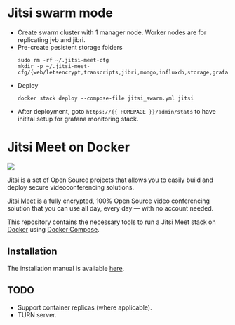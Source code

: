 # Jitsi swarm mode

- Create swarm cluster with 1 manager node. Worker nodes are for replicating jvb and jibri.
- Pre-create pesistent storage folders
    ```shell
    sudo rm -rf ~/.jitsi-meet-cfg
    mkdir -p ~/.jitsi-meet-cfg/{web/letsencrypt,transcripts,jibri,mongo,influxdb,storage,grafana}
    ```
- Deploy
    ```shell
    docker stack deploy --compose-file jitsi_swarm.yml jitsi
    ```
- After deployment, goto `https://{{ HOMEPAGE }}/admin/stats` to have initital setup for grafana monitoring stack.

# Jitsi Meet on Docker

![](resources/jitsi-docker.png)

[Jitsi](https://jitsi.org/) is a set of Open Source projects that allows you to easily build and deploy secure videoconferencing solutions.

[Jitsi Meet](https://jitsi.org/jitsi-meet/) is a fully encrypted, 100% Open Source video conferencing solution that you can use all day, every day — with no account needed.

This repository contains the necessary tools to run a Jitsi Meet stack on [Docker](https://www.docker.com) using [Docker Compose](https://docs.docker.com/compose/).

## Installation

The installation manual is available [here](https://jitsi.github.io/handbook/docs/devops-guide/devops-guide-docker).

## TODO

* Support container replicas (where applicable).
* TURN server.

